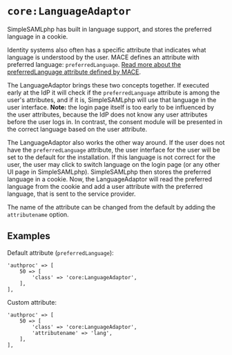 `core:LanguageAdaptor`
======================

SimpleSAMLphp has built in language support, and stores the preferred language in a cookie.

Identity systems also often has a specific attribute that indicates what language is understood by the user.
MACE defines an attribute with preferred language: `preferredLanguage`.
[Read more about the preferredLanguage attribute defined by MACE](https://tools.ietf.org/html/rfc2798#section-2.7).

The LanguageAdaptor brings these two concepts together.
If executed early at the IdP it will check if the `preferredLanguage` attribute is among the user's attributes, and if it is, SimpleSAMLphp will use that language in the user interface.
**Note:** the login page itself is too early to be influenced by the user attributes, because the IdP does not know any user attributes before the user logs in.
In contrast, the consent module will be presented in the correct language based on the user attribute.

The LanguageAdaptor also works the other way around.
If the user does not have the `preferredLanguage` attribute, the user interface for the user will be set to the default for the installation.
If this language is not correct for the user, the user may click to switch language on the login page (or any other UI page in SimpleSAMLphp).
SimpleSAMLphp then stores the preferred language in a cookie.
Now, the LanguageAdaptor will read the preferred language from the cookie and add a user attribute with the preferred language, that is sent to the service provider.

The name of the attribute can be changed from the default by adding the `attributename` option.

Examples
--------

Default attribute (`preferredLanguage`):

    'authproc' => [
        50 => [
            'class' => 'core:LanguageAdaptor',
        ],
    ],

Custom attribute:

    'authproc' => [
        50 => [
            'class' => 'core:LanguageAdaptor',
            'attributename' => 'lang',
        ],
    ],
